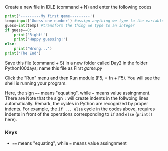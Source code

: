 Create a new file in IDLE (command + N) and enter the following codes
```Python
print('---------My first game---------')
temp=input('Guess one number') #assign anything we type to the variable temp
guess=int(temp) #transform the thing we type to an integer
if guess==8: 
    print('Right!')
    print('Happy guessing!')
else:
    print('Wrong...')
print('The End')
```
Save this file (command + S) in a new folder called Day2 in the folder Python100days; name this file as First _game.py_

Click the "Run" menu and then Run module (F5, = fn + F5). You will see the shell is running your program.

Here, the sign `==` means "equating", while `=` means value assingnment.
There are 
Note that the sign `:` will create indents in the follwoing lines automatically.
Remark, the cycles in Python are recognized by proper indents. For example, the `if ... else` cycle in the codes above, requires indents 
in front of the operations corresponding to `if` and `else` (`print()` here).

### Keys
- `==` means "equating", while `=` means value assingnment
